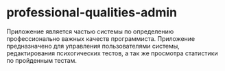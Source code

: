 # professional-qualities-admin

Приложение является частью системы по определению профессионально важных качеств программиста. Приложение предназначено для управления пользователями системы, редактирования психогических тестов, а так же просмотра статистики по пройденным тестам.
